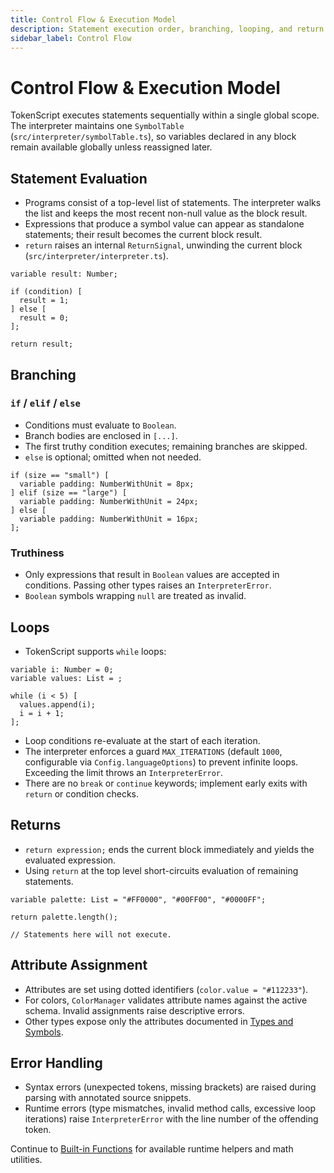 ```yaml
---
title: Control Flow & Execution Model
description: Statement execution order, branching, looping, and return semantics in TokenScript.
sidebar_label: Control Flow
---
```


# Control Flow & Execution Model

TokenScript executes statements sequentially within a single global scope. The interpreter maintains one `SymbolTable` (`src/interpreter/symbolTable.ts`), so variables declared in any block remain available globally unless reassigned later.

## Statement Evaluation

- Programs consist of a top-level list of statements. The interpreter walks the list and keeps the most recent non-null value as the block result.
- Expressions that produce a symbol value can appear as standalone statements; their result becomes the current block result.
- `return` raises an internal `ReturnSignal`, unwinding the current block (`src/interpreter/interpreter.ts`).

```tokenscript
variable result: Number;

if (condition) [
  result = 1;
] else [
  result = 0;
];

return result;
```

## Branching

### `if` / `elif` / `else`

- Conditions must evaluate to `Boolean`.
- Branch bodies are enclosed in `[...]`.
- The first truthy condition executes; remaining branches are skipped.
- `else` is optional; omitted when not needed.

```tokenscript
if (size == "small") [
  variable padding: NumberWithUnit = 8px;
] elif (size == "large") [
  variable padding: NumberWithUnit = 24px;
] else [
  variable padding: NumberWithUnit = 16px;
];
```

### Truthiness

- Only expressions that result in `Boolean` values are accepted in conditions. Passing other types raises an `InterpreterError`.
- `Boolean` symbols wrapping `null` are treated as invalid.

## Loops

- TokenScript supports `while` loops:

```tokenscript
variable i: Number = 0;
variable values: List = ;

while (i < 5) [
  values.append(i);
  i = i + 1;
];
```

- Loop conditions re-evaluate at the start of each iteration.
- The interpreter enforces a guard `MAX_ITERATIONS` (default `1000`, configurable via `Config.languageOptions`) to prevent infinite loops. Exceeding the limit throws an `InterpreterError`.
- There are no `break` or `continue` keywords; implement early exits with `return` or condition checks.

## Returns

- `return expression;` ends the current block immediately and yields the evaluated expression.
- Using `return` at the top level short-circuits evaluation of remaining statements.

```tokenscript
variable palette: List = "#FF0000", "#00FF00", "#0000FF";

return palette.length();

// Statements here will not execute.
```

## Attribute Assignment

- Attributes are set using dotted identifiers (`color.value = "#112233"`).
- For colors, `ColorManager` validates attribute names against the active schema. Invalid assignments raise descriptive errors.
- Other types expose only the attributes documented in [Types and Symbols](types.md).

## Error Handling

- Syntax errors (unexpected tokens, missing brackets) are raised during parsing with annotated source snippets.
- Runtime errors (type mismatches, invalid method calls, excessive loop iterations) raise `InterpreterError` with the line number of the offending token.

Continue to [Built-in Functions](functions.md) for available runtime helpers and math utilities.
